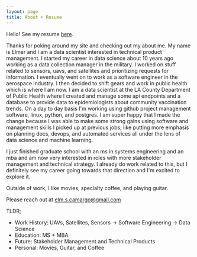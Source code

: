 ```yaml
---
layout: page
title: About + Resume
---
```

Hello! See my resume [here](https://flapjackstan.github.io/files/CamargoResume.pdf).

Thanks for poking around my site and checking out my about me. My name is Elmer and I am a data scientist interested in technical product management. I started my career in data science about 10 years ago working as a data collection manager in the military. I worked on stuff related to sensors, uavs, and satellites and prioritizing requests for information. I eventually went on to work as a software engineer in the aerospace industry. I then decided to shift gears and work in public health which is where I am now. I am a data scientist at the LA County Department of Public Health where I created and manage some api endpoints and a database to provide data to epidemiologists about community vaccination trends. On a day to day basis I'm working using github project management software, linux, python, and postgres. I am super happy that I made the change because I was able to make some strong gains using software and management skills I picked up at previous jobs; like putting more emphasis on planning docs, devops, and automated services all under the lens of data science and machine learning.

I just finished graduate school with an ms in systems engineering and an mba and am now very interested in roles with more stakeholder management and technical strategy. I already do work related to this, but I definitely see my career going towards that direction and I'm excited to explore it.  

Outside of work, I like movies, specialty coffee, and playing guitar.

Please reach out at elm.s.camargo@gmail.com



TLDR;
- Work History: UAVs, Satellites, Sensors -> Software Engineering -> Data Science
- Education: MS + MBA
- Future: Stakeholder Management and Technical Products
- Personal: Movies, Guitar, and Coffee

